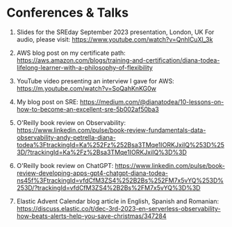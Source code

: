 # Conferences & Talks

1. Slides for the SREday September 2023 presentation, London, UK
For audio, please visit: https://www.youtube.com/watch?v=QnhlCuXl_3k

2. AWS blog post on my certificate path: https://aws.amazon.com/blogs/training-and-certification/diana-todea-lifelong-learner-with-a-philosophy-of-flexibility

3. YouTube video presenting an interview I gave for AWS: https://m.youtube.com/watch?v=SoQahKnKG0w

4. My blog post on SRE: https://medium.com/@dianatodea/10-lessons-on-how-to-become-an-excellent-sre-5b002af50ba3

5. O'Reilly book review on Observability: 
https://www.linkedin.com/pulse/book-review-fundamentals-data-observability-andy-petrella-diana-todea%3FtrackingId=Ka%252Fz%252Bsa3TMqe1IORKJxiIQ%253D%253D/?trackingId=Ka%2Fz%2Bsa3TMqe1IORKJxiIQ%3D%3D

6. O'Reilly book review on ChatGPT:
https://www.linkedin.com/pulse/book-review-developing-apps-gpt4-chatgpt-diana-todea-ns45f%3FtrackingId=vfdCfM3ZS4%252B2Bs%252FM7x5vYQ%253D%253D/?trackingId=vfdCfM3ZS4%2B2Bs%2FM7x5vYQ%3D%3D

7. Elastic Advent Calendar blog article in English, Spanish and Romanian:
https://discuss.elastic.co/t/dec-3rd-2023-en-serverless-observability-how-beats-alerts-help-you-save-christmas/347284
